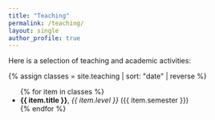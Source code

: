 ```yaml
---
title: "Teaching"
permalink: /teaching/
layout: single
author_profile: true
---
```


Here is a selection of teaching and academic activities:

{% assign classes = site.teaching | sort: "date" | reverse %}
<ul>
  {% for item in classes %}
    <li>
      <strong>{{ item.title }}</strong>, <em>{{ item.level }}</em> ({{ item.semester }})
    </li>
  {% endfor %}
</ul>
